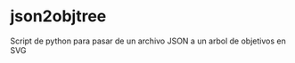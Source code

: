json2objtree
============

Script de python para pasar de un archivo JSON a un arbol de objetivos en SVG